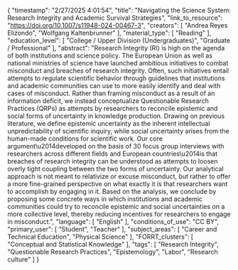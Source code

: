 {
    "timestamp": "2/27/2025 4:01:54",
    "title": "Navigating the Science System: Research Integrity and Academic Survival Strategies",
    "link_to_resource": "https://doi.org/10.1007/s11948-024-00467-3",
    "creators": [
        "Andrea Reyes Elizondo",
        "Wolfgang Kaltenbrunner"
    ],
    "material_type": [
        "Reading"
    ],
    "education_level": [
        "College / Upper Division (Undergraduates)",
        "Graduate / Professional"
    ],
    "abstract": "Research Integrity (RI) is high on the agenda of both institutions and science policy. The European Union as well as national ministries of science have launched ambitious initiatives to combat misconduct and breaches of research integrity. Often, such initiatives entail attempts to regulate scientific behavior through guidelines that institutions and academic communities can use to more easily identify and deal with cases of misconduct. Rather than framing misconduct as a result of an information deficit, we instead conceptualize Questionable Research Practices (QRPs) as attempts by researchers to reconcile epistemic and social forms of uncertainty in knowledge production. Drawing on previous literature, we define epistemic uncertainty as the inherent intellectual unpredictability of scientific inquiry, while social uncertainty arises from the human-made conditions for scientific work. Our core argument\u2014developed on the basis of 30 focus group interviews with researchers across different fields and European countries\u2014is that breaches of research integrity can be understood as attempts to loosen overly tight coupling between the two forms of uncertainty. Our analytical approach is not meant to relativize or excuse misconduct, but rather to offer a more fine-grained perspective on what exactly it is that researchers want to accomplish by engaging in it. Based on the analysis, we conclude by proposing some concrete ways in which institutions and academic communities could try to reconcile epistemic and social uncertainties on a more collective level, thereby reducing incentives for researchers to engage in misconduct.",
    "language": [
        "English"
    ],
    "conditions_of_use": "CC BY",
    "primary_user": [
        "Student",
        "Teacher"
    ],
    "subject_areas": [
        "Career and Technical Education",
        "Physical Science"
    ],
    "FORRT_clusters": [
        "Conceptual and Statistical Knowledge"
    ],
    "tags": [
        "Research Integrity",
        "Questionable Research Practices",
        "Epistemology",
        "Labor",
        "Research culture"
    ]
}